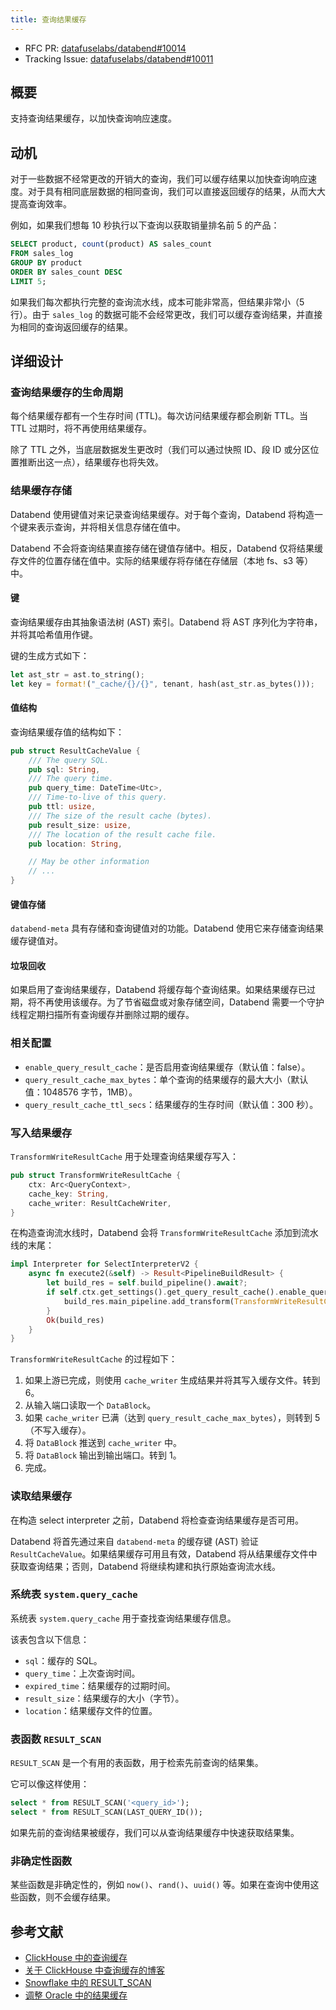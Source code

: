```yaml
---
title: 查询结果缓存
---
```


- RFC PR: [datafuselabs/databend#10014](https://github.com/databendlabs/databend/pull/10014)
- Tracking Issue: [datafuselabs/databend#10011](https://github.com/databendlabs/databend/issues/10011)

## 概要

支持查询结果缓存，以加快查询响应速度。

## 动机

对于一些数据不经常更改的开销大的查询，我们可以缓存结果以加快查询响应速度。对于具有相同底层数据的相同查询，我们可以直接返回缓存的结果，从而大大提高查询效率。

例如，如果我们想每 10 秒执行以下查询以获取销量排名前 5 的产品：

```sql
SELECT product, count(product) AS sales_count
FROM sales_log
GROUP BY product
ORDER BY sales_count DESC
LIMIT 5;
```

如果我们每次都执行完整的查询流水线，成本可能非常高，但结果非常小（5 行）。由于 `sales_log` 的数据可能不会经常更改，我们可以缓存查询结果，并直接为相同的查询返回缓存的结果。

## 详细设计

### 查询结果缓存的生命周期

每个结果缓存都有一个生存时间 (TTL)。每次访问结果缓存都会刷新 TTL。当 TTL 过期时，将不再使用结果缓存。

除了 TTL 之外，当底层数据发生更改时（我们可以通过快照 ID、段 ID 或分区位置推断出这一点），结果缓存也将失效。

### 结果缓存存储

Databend 使用键值对来记录查询结果缓存。对于每个查询，Databend 将构造一个键来表示查询，并将相关信息存储在值中。

Databend 不会将查询结果直接存储在键值存储中。相反，Databend 仅将结果缓存文件的位置存储在值中。实际的结果缓存将存储在存储层（本地 fs、s3 等）中。

#### 键

查询结果缓存由其抽象语法树 (AST) 索引。Databend 将 AST 序列化为字符串，并将其哈希值用作键。

键的生成方式如下：

```rust
let ast_str = ast.to_string();
let key = format!("_cache/{}/{}", tenant, hash(ast_str.as_bytes()));
```

#### 值结构

查询结果缓存值的结构如下：

```rust
pub struct ResultCacheValue {
    /// The query SQL.
    pub sql: String,
    /// The query time.
    pub query_time: DateTime<Utc>,
    /// Time-to-live of this query.
    pub ttl: usize,
    /// The size of the result cache (bytes).
    pub result_size: usize,
    /// The location of the result cache file.
    pub location: String,

    // May be other information
    // ...
}
```

#### 键值存储

`databend-meta` 具有存储和查询键值对的功能。Databend 使用它来存储查询结果缓存键值对。

#### 垃圾回收

如果启用了查询结果缓存，Databend 将缓存每个查询结果。如果结果缓存已过期，将不再使用该缓存。为了节省磁盘或对象存储空间，Databend 需要一个守护线程定期扫描所有查询缓存并删除过期的缓存。

### 相关配置

- `enable_query_result_cache`：是否启用查询结果缓存（默认值：false）。
- `query_result_cache_max_bytes`：单个查询的结果缓存的最大大小（默认值：1048576 字节，1MB）。
- `query_result_cache_ttl_secs`：结果缓存的生存时间（默认值：300 秒）。

### 写入结果缓存

`TransformWriteResultCache` 用于处理查询结果缓存写入：

```rust
pub struct TransformWriteResultCache {
    ctx: Arc<QueryContext>,
    cache_key: String,
    cache_writer: ResultCacheWriter,
}
```

在构造查询流水线时，Databend 会将 `TransformWriteResultCache` 添加到流水线的末尾：

```rust
impl Interpreter for SelectInterpreterV2 {
    async fn execute2(&self) -> Result<PipelineBuildResult> {
        let build_res = self.build_pipeline().await?;
        if self.ctx.get_settings().get_query_result_cache().enable_query_result_cache {
            build_res.main_pipeline.add_transform(TransformWriteResultCache::try_create)?;
        }
        Ok(build_res)
    }
}
```

`TransformWriteResultCache` 的过程如下：

1. 如果上游已完成，则使用 `cache_writer` 生成结果并将其写入缓存文件。转到 6。
2. 从输入端口读取一个 `DataBlock`。
3. 如果 `cache_writer` 已满（达到 `query_result_cache_max_bytes`），则转到 5（不写入缓存）。
4. 将 `DataBlock` 推送到 `cache_writer` 中。
5. 将 `DataBlock` 输出到输出端口。转到 1。
6. 完成。

### 读取结果缓存

在构造 select interpreter 之前，Databend 将检查查询结果缓存是否可用。

Databend 将首先通过来自 `databend-meta` 的缓存键 (AST) 验证 `ResultCacheValue`。如果结果缓存可用且有效，Databend 将从结果缓存文件中获取查询结果；否则，Databend 将继续构建和执行原始查询流水线。

### 系统表 `system.query_cache`

系统表 `system.query_cache` 用于查找查询结果缓存信息。

该表包含以下信息：

- `sql`：缓存的 SQL。
- `query_time`：上次查询时间。
- `expired_time`：结果缓存的过期时间。
- `result_size`：结果缓存的大小（字节）。
- `location`：结果缓存文件的位置。

### 表函数 `RESULT_SCAN`

`RESULT_SCAN` 是一个有用的表函数，用于检索先前查询的结果集。

它可以像这样使用：

```sql
select * from RESULT_SCAN('<query_id>');
select * from RESULT_SCAN(LAST_QUERY_ID());
```

如果先前的查询结果被缓存，我们可以从查询结果缓存中快速获取结果集。

### 非确定性函数

某些函数是非确定性的，例如 `now()`、`rand()`、`uuid()` 等。如果在查询中使用这些函数，则不会缓存结果。

## 参考文献

- [ClickHouse 中的查询缓存](https://clickhouse.com/docs/en/operations/query-cache/)
- [关于 ClickHouse 中查询缓存的博客](https://clickhouse.com/blog/introduction-to-the-clickhouse-query-cache-and-design)
- [Snowflake 中的 RESULT_SCAN](https://docs.snowflake.com/en/sql-reference/functions/result_scan)
- [调整 Oracle 中的结果缓存](https://docs.oracle.com/en/database/oracle/oracle-database/19/tgdba/tuning-result-cache.html)
